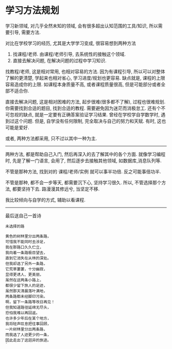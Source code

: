 # 学习方法规划

学习新领域, 对几乎全然未知的领域, 会有很多超出认知范围的工具/知识, 所以需要引导, 需要方法.

对比在学校学习的经历, 尤其是大学学习变成, 很容易想到两种方法
1. 找课程/老师. 由课程/老师引导, 去系统性的接触这个领域.
2. 直接去解决问题, 在解决问题的过程中学习知识.

找教程/老师, 这是相对常用, 也相对容易的方法. 因为有课程引导, 所以可以对整体了解的更清楚, 
学起来也相对省心, 学习进度/规划也更容易. 缺点就是, 课程的上限容易造成你的上限. 
如课程本身质量不高, 或者课程质量很高, 但是可能部分或者全部不适合你.

直接去解决问题, 这是相对困难的方法, 起步很难(很多都不了解), 过程也很难规划. 
你需要找到合适的题目, 找到合适的教程. 需要避免因为迷茫而消极怠工.
还有个不可忽视的缺点, 就是一定要有正确答案验证学习结果. 曾经在学校学自学数学时, 遇到过这个问题.
但是, 自学没有任何限制, 完全取决与自己的努力和天赋. 有时, 这也可能是爱好.

或者, 两种方法都采用, 只不过以其中一种为主.

---
两种方法, 都是帮助自己入门, 然后再深入的去了解其中的各个方面. 
就像学习编程时, 先是了解一门语言, 会用了, 然后逐步去接触其他领域, 如数据库,消息队列等.

不管是那种方法, 找到对的 课程/老师/实例 就可以事半功倍. 反之可能事倍功半.

不管是那种, 都不会一步等天, 都需要沉下心, 坚持学习很久. 
所以, 不管选择那个方法, 都要坚持下去. 路漫漫其修远兮, 当坚定不移.

我比较倾向与自学的方式, 辅助以看课程.

---
最后送自己一首诗

````
未选择的路

黄色的树林里分出两条路，
可惜我不能同时去涉足，
我在那路口久久伫立，
我向着一条路极目望去，
直到它消失在从林的深处。
但我却选了另外一条路，
它荒草萋萋，十分幽寂，
显得更诱人、更美丽，
虽然在这两条小路上，
都很少留下旅人的足迹，
虽然那天清晨落叶满地，
两条路都未经脚印污染。
啊，留下一条路等改日再见！
但我知道路径延绵无尽头，
恐怕我难以再回返。
也许多少年后在某个地方，
我将轻声叹息把往事回顾，
一片树林里分出两条路，
而我选了人迹更少的一条，
因此走出了这迥异的旅途。
`
